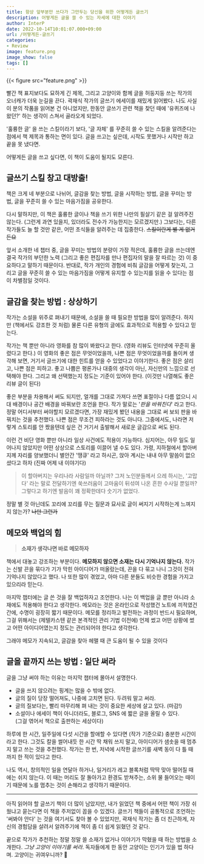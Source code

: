 ```yaml
---
title: 항상 앞부분만 쓰다가 그만두는 당신을 위한 어떻게든 글쓰기
description: 어떻게든 글을 쓸 수 있는 자세에 대한 이야기
author: InterP
date: 2022-10-14T10:01:07.000+09:00
url: /어떻게든-글쓰기
categories:
- Review
image: feature.png
image_show: false
tags: []
---
```


{{< figure src="feature.png" >}}

빨간 책 표지보다도 묘하게 긴 제목, 그리고 고양이와 함께 글을 허둥지둥 쓰는 작가의 오너캐가 더욱 눈길을 끈다. 곽재식 작가의 글쓰기 에세이를 재밌게 읽어봤다. 나도 사실 이 분의 작품을 읽어본 건 아니었지만, 한동안 글쓰기 관련 책을 찾던 때에 '유퀴즈에 나왔던?' 하는 생각이 스쳐서 골라오게 되었다.

'훌륭한 글' 을 쓰는 스킬이라기 보다, '글 자체' 를 꾸준히 쓸 수 있는 스킬을 알려준다는 점에서 책 제목과 통하는 면이 있다. 글을 쓰고는 싶은데, 시작도 못했거나 시작만 하고 끝을 못 냈다면.

어떻게든 글을 쓰고 싶다면, 이 책이 도움이 될지도 모른다.

## 글쓰기 스킬 창고 대방출!

책은 크게 네 부분으로 나뉘어, 글감을 찾는 방법, 글을 시작하는 방법, 글을 꾸미는 방법, 글을 꾸준히 쓸 수 있는 마음가짐을 공유한다.

다시 말하지만, 이 책은 훌륭한 글이나 책을 쓰기 위한 나만의 필살기 같은 걸 알려주진 않는다. (그런게 과연 있을지, 있더라도 전수가 가능한지는 모르겠지만.) 그보다는, 다른 작가들도 늘 할 것만 같은, 어떤 초식들을 알려주는 데 집중한다. ~~스킬이란게 별 게 없거든요~~

앞서 소개한 네 챕터 중, 글을 꾸미는 방법의 분량이 가장 적은데, 훌륭한 글을 쓰는데엔 결국 작가의 부던한 노력 (그리고 좋은 편집자를 만나 편집자의 말을 잘 따르는 것) 이 중요하다고 말하기 때문이다. 반대로, 작가 개인의 경험에 비춰 글감을 어떻게 찾는지, 그리고 글을 꾸준히 쓸 수 있는 마음가짐을 어떻게 유지할 수 있는지를 읽을 수 있다는 점이 차별점일 것이다.

## 글감을 찾는 방법 : 상상하기

작가는 소설을 위주로 펴내기 때문에, 소설을 쓸 때 필요한 방법을 많이 알려준다. 하지만 (책에서도 강조한 것 처럼) 물론 다른 유형의 글에도 효과적으로 적용할 수 있다고 믿는다.

작가는 책 뿐만 아니라 영화를 참 많이 봐왔다고 한다. (영화 리뷰도 인터넷에 꾸준히 올렸다고 한다.) 이 영화의 좋은 점은 무엇이었을까, 나쁜 점은 무엇이었을까를 돌이켜 생각해 보면, 거기서 글쓰기에 대한 힌트를 얻을 수 있었다고 이야기한다. 좋은 점은 살리고, 나쁜 점은 피하고. 좋고 나쁨은 평론가나 대중의 생각이 아닌, 자신만의 느낌으로 선택해야 한다. 그리고 왜 선택했는지 정도는 기준이 있어야 한다. (이것만 나열해도 좋은 리뷰 글이 된다)

좋은 부분을 차용해서 써도 되지만, 얼개를 그대로 가져다 쓰면 표절이나 다름 없으니 시대 배경이나 공간 배경을 바꿔보란 조언을 한다. 작가 말로는 '_판을 바꿔친다_' 라고 한다. 정말 어디서부터 써야할지 모르겠다면, 가장 재밌게 봤던 내용을 그대로 써 보되 판을 바꿔치는 것을 추천했다. 나쁜 점은 무조건 피하라는 것도 아니다. 그중에서도, 나라면 저렇게 스토리를 안 짰을텐데 싶은 건 거기서 출발해서 새로운 글감으로 써도 된다.

이런 건 비단 영화 뿐만 아니라 일상 사건에도 적용이 가능하다. 심지어는, 아무 일도 일어나지 않았지만 어떤 상상으로 스토리를 이끌어 낼 수도 있다. 가령, 지하철에서 할아버지께 자리를 양보했더니 별안간 '땡큐' 라고 하시곤, 앉아 계시는 내내 아무 말씀이 없으셨다고 하자 (진짜 어제 내 이야기다)

> 이 할아버지는 우리나라 사람일까 아닐까? 그저 노인분들께서 으레 하시는, '고맙다' 라는 말로 전달하기엔 쑥쓰러움이 고마움이 뒤섞여 나온 흔한 수사일 뿐일까? 그렇다고 하기엔 발음이 꽤 정확한데다 숫기가 없었다.

정말 별 것 아닌데도 꼬리에 꼬리를 무는 질문과 묘사로 글이 써지기 시작하는게 느껴지지 않는가? ~~나만 그런가~~

## 메모와 백업의 힘

> **소재가 생각나면 바로 메모하자**

책에서 대놓고 강조하는 부분이다. **메모하지 않으면 소재는 다시 기억나지 않는다.** 작가는 신발 끈을 묶다가 기가 막힌 아이디어가 떠올랐는데, 끈을 다 묶고 나니 그것이 전혀 기억나지 않았다고 했다. 나 또한 많이 겪었고, 아마 다른 분들도 비슷한 경험을 가지고 있으리라 믿는다.

마지막 챕터에는 글 쓴 것을 잘 백업하자고 조언한다. 나는 이 백업을 글 뿐만 아니라 소재에도 적용해야 한다고 생각한다. 메모라는 것은 온라인으로 작성했건 노트에 끼적였건 간에, 수명이 굉장히 짧기 때문이다. 메모를 정리하고 발전하는 과정이 반드시 필요하며, 그걸 위해서는 (제텔카스텐 같은 본격적인 관리 기법 이전에) 언제 썼고 어떤 상황에 썼고 어떤 아이디어였는지 정도는 관리되어야 한다고 생각한다.

그래야 메모가 지속되고, 글감을 찾아 헤맬 때 큰 도움이 될 수 있을 것이다

## 글을 끝까지 쓰는 방법 : 일단 써라

글을 그냥 써야 하는 이유는 마지막 챕터에 몰아서 설명한다.

-   글을 쓰지 않으려는 핑계는 많을 수 밖에 없다.
-   글의 질이 당장 떨어져도, 나중에 고치면 된다. 두려워 말고 써라.
-   글의 질보다는, 빨리 마무리해 펴 내는 것이 중요한 세상에 살고 있다. (마감!)
-   소설이나 에세이 책이 아니더라도, 블로그, SNS 에 짧은 글을 올릴 수 있다.  
    (그걸 엮어서 책으로 출판하는 세상이다)

하루에 한 시간, 일주일에 다섯 시간을 할애할 수 있다면 (작가 기준으로) 충분한 시간이라고 한다. 그것도 칼을 썰어내듯 한 시간 딱 채워 쓰지 말고, 아이디어가 샘솟을 때 멈추지 말고 쓰는 것을 추천했다. 작가는 한 번, 저녁에 시작한 글쓰기를 새벽 동이 다 틀 때 까지 한 적이 있다고 한다.

나도 역시, 창의적인 일을 연달아 하거나, 일거리가 레고 블록처럼 딱딱 맞아 떨어질 때에는 쉬지 않는다. 이 때는 머리도 잘 돌아가고 환경도 받쳐주는, 소위 물 들어오는 때이기 때문에 노를 멈추는 것이 손해라고 생각하기 때문이다.

---

아직 읽어야 할 글쓰기 책이 더 많이 남았지만, 내가 읽었던 책 중에서 어떤 책이 가장 쉬웠냐고 묻는다면 이 책을 주저없이 꼽을 수 있겠다. 글쓰기 책들이 공통적으로 조언하는 '써봐야 안다' 는 것을 여기서도 찾아 볼 수 있었지만, 곽재식 작가는 좀 더 친근하게, 자신의 경험담을 살려서 알려주기에 책이 좀 더 쉽게 읽혔던 것 같다.

끝으로 작가가 추천하는 정말 정말 쓸 소재가 없거나 이야기가 막혔을 때 하는 방법을 소개한다. _그냥 고양이 이야기를 써라_. 독자들에게 한 동안 고양이는 인기가 있을 법 하다며. 고양이는 귀여우니까? 🤣
